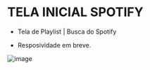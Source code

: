 # TELA INICIAL SPOTIFY

- Tela de Playlist | Busca do Spotify

- Resposividade em breve.

![image](https://github.com/mickeiasdev/tela-spotify/assets/130601846/5b416227-0c2b-4598-b741-89eb1bbe26d5)
